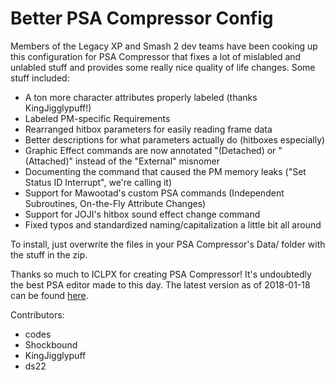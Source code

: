 # Better PSA Compressor Config

Members of the Legacy XP and Smash 2 dev teams have been cooking up this configuration for PSA Compressor that fixes a lot of mislabled and unlabled stuff and provides some really nice quality of life changes. Some stuff included:

* A ton more character attributes properly labeled (thanks KingJigglypuff!) 
* Labeled PM-specific Requirements
* Rearranged hitbox parameters for easily reading frame data
* Better descriptions for what parameters actually do (hitboxes especially)
* Graphic Effect commands are now annotated "(Detached) or "(Attached)" instead of the "External" misnomer
* Documenting the command that caused the PM memory leaks ("Set Status ID Interrupt", we're calling it)
* Support for Mawootad's custom PSA commands (Independent Subroutines, On-the-Fly Attribute Changes)
* Support for JOJI's hitbox sound effect change command
* Fixed typos and standardized naming/capitalization a little bit all around

To install, just overwrite the files in your PSA Compressor's Data/ folder with the stuff in the zip.

Thanks so much to ICLPX for creating PSA Compressor! It's undoubtedly the best PSA editor made to this day. The latest version as of 2018-01-18 can be found [here](http://forums.kc-mm.com/Gallery/BrawlView.php?Number=215147).

Contributors:

* codes
* Shockbound
* KingJigglypuff
* ds22